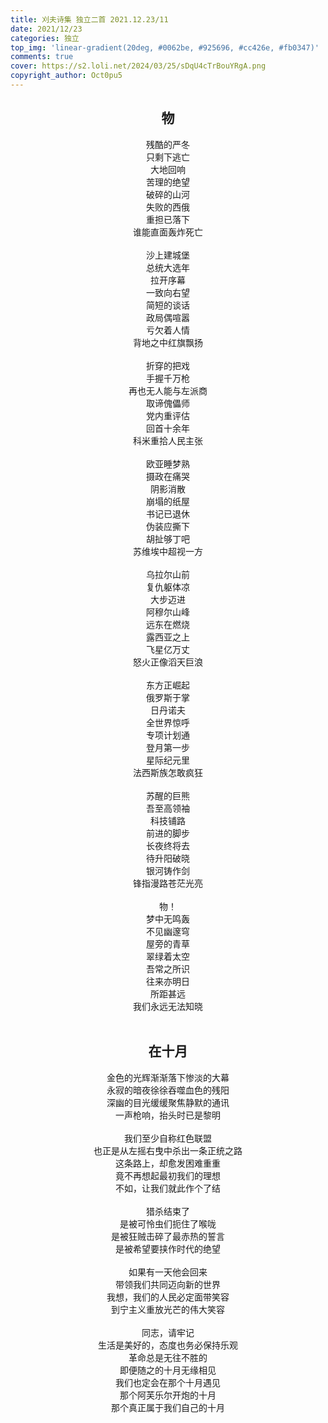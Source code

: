 ```yaml
---
title: 刈夫诗集 独立二首 2021.12.23/11
date: 2021/12/23
categories: 独立
top_img: 'linear-gradient(20deg, #0062be, #925696, #cc426e, #fb0347)'
comments: true
cover: https://s2.loli.net/2024/03/25/sDqU4cTrBouYRgA.png
copyright_author: Oct0pu5
---
```


<center>
<h2>物</h2>
残酷的严冬<br>
只剩下逃亡<br>
大地回响<br>
苦理的绝望<br>
破碎的山河<br>
失败的西俄<br>
重担已落下<br>
谁能直面轰炸死亡<br>
<br>
沙上建城堡<br>
总统大选年<br>
拉开序幕<br>
一致向右望<br>
简短的谈话<br>
政局偶喧嚣<br>
亏欠着人情<br>
背地之中红旗飘扬<br>
<br>
折穿的把戏<br>
手握千万枪<br>
再也无人能与左派商<br>
取谛傀儡师<br>
党内重评估<br>
回首十余年<br>
科米重拾人民主张<br>
<br>
欧亚睡梦熟<br>
摄政在痛哭<br>
阴影消散<br>
崩塌的纸屋<br>
书记已退休<br>
伪装应撕下<br>
胡扯够丁吧<br>
苏维埃中超视一方<br>
<br>
乌拉尔山前<br>
复仇躯体凉<br>
大步迈进<br>
阿穆尔山峰<br>
远东在燃烧<br>
露西亚之上<br>
飞星亿万丈<br>
怒火正像滔天巨浪<br>
<br>
东方正崛起<br>
俄罗斯于掌<br>
日丹诺夫<br>
全世界惊呼<br>
专项计划通<br>
登月第一步<br>
星际纪元里<br>
法西斯族怎敢疯狂<br>
<br>
苏醒的巨熊<br>
吾至高领袖<br>
科技铺路<br>
前进的脚步<br>
长夜终将去<br>
待升阳破晓<br>
银河铸作剑<br>
锋指漫路苍茫光亮<br>
<br>
物！<br>
梦中无鸣轰<br>
不见幽邃穹<br>
屋旁的青草<br>
翠绿着太空<br>
吾常之所识<br>
往来亦明日<br>
所距甚远<br>
我们永远无法知晓<br>
</center>
<br>
<center>
<h2>在十月</h2>
金色的光辉渐渐落下惨淡的大幕<br>
永寂的暗夜徐徐吞噬血色的残阳<br>
深幽的目光缓缓聚焦静默的通讯<br>
一声枪响，抬头时已是黎明<br>
<br>
我们至少自称红色联盟<br>
也正是从左摇右曳中杀出一条正统之路<br>
这条路上，却愈发困难重重<br>
竟不再想起最初我们的理想<br>
不如，让我们就此作个了结<br>
<br>
猎杀结束了<br>
是被可怜虫们扼住了喉咙<br>
是被狂贼击碎了最赤热的誓言<br>
是被希望要挟作时代的绝望<br>
<br>
如果有一天他会回来<br>
带领我们共同迈向新的世界<br>
我想，我们的人民必定面带笑容<br>
到宁主义重放光芒的伟大笑容<br>
<br>
同志，请牢记<br>
生活是美好的，态度也务必保持乐观<br>
革命总是无往不胜的<br>
即便随之的十月无缘相见<br>
我们也定会在那个十月遇见<br>
那个阿芙乐尔开炮的十月<br>
那个真正属于我们自己的十月<br>
</center>